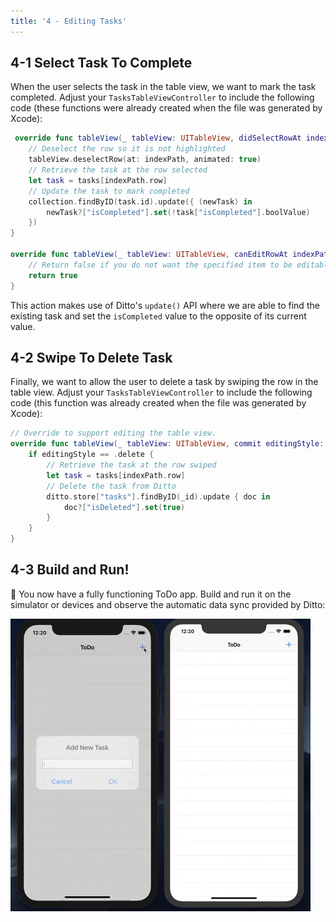 ```yaml
---
title: '4 - Editing Tasks'
---
```


## 4-1 Select Task To Complete

When the user selects the task in the table view, we want to mark the task completed. Adjust your `TasksTableViewController` to include the following code (these functions were already created when the file was generated by Xcode):

```swift
 override func tableView(_ tableView: UITableView, didSelectRowAt indexPath: IndexPath) {
    // Deselect the row so it is not highlighted
    tableView.deselectRow(at: indexPath, animated: true)
    // Retrieve the task at the row selected
    let task = tasks[indexPath.row]
    // Update the task to mark completed
    collection.findByID(task.id).update({ (newTask) in
        newTask?["isCompleted"].set(!task["isCompleted"].boolValue)
    })
}

override func tableView(_ tableView: UITableView, canEditRowAt indexPath: IndexPath) -> Bool {
    // Return false if you do not want the specified item to be editable.
    return true
}
```

This action makes use of Ditto's `update()` API where we are able to find the existing task and set the `isCompleted` value to the opposite of its current value.

## 4-2 Swipe To Delete Task

Finally, we want to allow the user to delete a task by swiping the row in the table view. Adjust your `TasksTableViewController` to include the following code (this function was already created when the file was generated by Xcode):

```swift
// Override to support editing the table view.
override func tableView(_ tableView: UITableView, commit editingStyle: UITableViewCell.EditingStyle, forRowAt indexPath: IndexPath) {
    if editingStyle == .delete {
        // Retrieve the task at the row swiped
        let task = tasks[indexPath.row]
        // Delete the task from Ditto
        ditto.store["tasks"].findByID(_id).update { doc in
            doc?["isDeleted"].set(true)
        }
    }
}
```

## 4-3 Build and Run!

🎉 You now have a fully functioning ToDo app. Build and run it on the simulator or devices and observe the automatic data sync provided by Ditto:

![](./ios-sync.gif)
